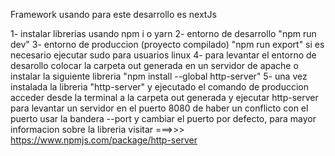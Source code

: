 Framework usando para este desarrollo es nextJs

1- instalar librerias usando npm i o yarn
2- entorno de desarrollo "npm run dev"
3- entorno de produccion (proyecto compilado) "npm run export" si es necesario ejecutar sudo para usuarios linux
4- para levantar el entorno de desarollo colocar la carpeta out generada en un servidor de apache o instalar la siguiente libreria "npm install --global http-server"
5- una vez instalada la libreria "http-server" y ejecutado el comando de produccion acceder desde la terminal a la carpeta out generada y ejecutar http-server para levantar un servidor en el puerto 8080 de haber un conflicto con el puerto usar la bandera --port y cambiar el puerto por defecto, para mayor informacion sobre la libreria visitar ===>>> https://www.npmjs.com/package/http-server